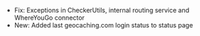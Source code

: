 
- Fix: Exceptions in CheckerUtils, internal routing service and WhereYouGo connector
- New: Added last geocaching.com login status to status page
